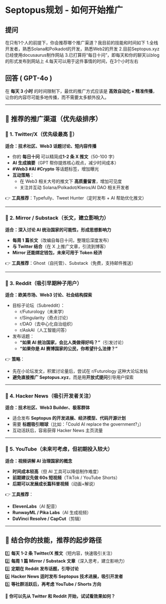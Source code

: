 # Septopus规划 - 如何开始推广

## 提问

在只有1个人的前提下，你会推荐哪个推广渠道？我目前的技能和时间如下
1.全栈开发者，熟悉Solana和Polkadot的开发，熟悉Web2的开发
2.目前Septopus.xyz已经使用docusaurus制作网站
3.已打算将“每日十问”，即每天和你的聊天以blog的形式发布到网站上
4.每天可以用于这件事情的时间，在3个小时左右

## 回答  ( GPT-4o )

在 **每天 3 小时** 的时间限制下，最优的推广方式应该是 **高效自动化 + 精准传播**，让你的内容尽可能多地传播，而不需要太多额外投入。  

---

## **📢 推荐的推广渠道（优先级排序）**  

### **🔹 1. Twitter/X（优先级最高 📌）**  
**适合：技术社区、Web3 话题讨论、短内容传播**  
- 你的 **每日十问** 可以精简成**1-2 条 X 推文**（50-100 字）  
- **AI 生成摘要**（GPT 帮你提炼核心观点，减少时间成本）  
- **#Web3 #AI #Crypto** 等话题标签，增加曝光  
- **互动策略**：
  - 在 Web3 相关大号的推文下 **高质量留言**，增加可见度  
  - 关注并互动 Solana/Polkadot/Kleros/AI DAO 相关开发者  

👉 **工具推荐**：Typefully、Tweet Hunter（定时发布 + AI 帮助优化推文）  

---

### **🔹 2. Mirror / Substack（长文，建立影响力）**  
**适合：深入讨论 AI 统治国家的可能性，形成思想影响力**  
- **每周 1 篇长文**（改编自每日十问，整理后深度发布）  
- **与 Twitter 结合**（在 X 上推广文章，引流到博客）  
- **Mirror 还能绑定钱包，未来可用于 Token 经济**  

👉 **工具推荐**：Ghost（自托管）、Substack（免费，支持邮件推送）  

---

### **🔹 3. Reddit（吸引早期种子用户）**  
**适合：欧美市场、Web3 讨论、社会结构探索**  
- 目标子论坛（Subreddit）：
  - r/Futurology（未来学）
  - r/Singularity（奇点讨论）
  - r/DAO（去中心化自治组织）
  - r/AskAI（人工智能问答）  
- 发布话题：
  - **“如果 AI 统治国家，会比人类做得好吗？”**（引发讨论）  
  - **“如果你是 AI 赛博国家的公民，你希望什么法律？”**  

👉 **策略**：
  - 先在小论坛发文，积累讨论量后，尝试在 r/Futurology 这种大论坛发帖  
  - **避免直接推广 Septopus.xyz**，而是用**开放式提问**引导用户探索  

---

### **🔹 4. Hacker News（吸引开发者关注）**  
**适合：技术社区、Web3 Builder、极客群体**  
- 适合发布 **Septopus 的开发进展、经济模型、代码开源计划**  
- 需要 **标题吸引眼球**（比如：「Could AI replace the government?」）  
- 互动活跃后，容易获得 Hacker News 主页流量  

---

### **🔹 5. YouTube（未来可考虑，但初期投入较大）**  
**适合：视频讲解 AI 治理国家的概念**  
- **时间成本较高**（但 AI 工具可以降低制作难度）  
- **前期建议先做 60s 短视频**（TikTok / YouTube Shorts）  
- **后期可以发展成长篇科普视频**（动画+解说）  

👉 **工具推荐**：
  - **ElevenLabs**（AI 配音）
  - **RunwayML / Pika Labs**（AI 生成视频）  
  - **DaVinci Resolve / CapCut**（剪辑）  

---

## **📌 结合你的技能，推荐的起步路径**
1️⃣ **每天 1-2 条 Twitter/X 推文**（短内容，快速吸引关注）  
2️⃣ **每周 1 篇 Mirror / Substack 文章**（深入思考，建立影响力）  
3️⃣ **定期在 Reddit 发布话题，引导讨论**  
4️⃣ **Hacker News 适时发布 Septopus 技术进展，吸引开发者**  
5️⃣ **等社群活跃后，再考虑 YouTube / Shorts 方向**  

🔹 **你可以先从 Twitter 和 Reddit 开始，试试看效果如何？**